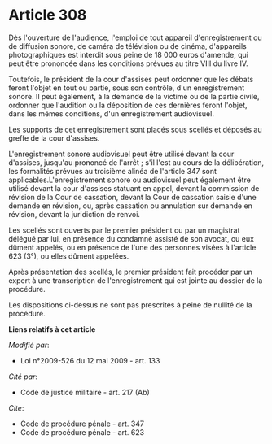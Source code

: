 # Article 308

Dès l'ouverture de l'audience, l'emploi de tout appareil d'enregistrement ou de diffusion sonore, de caméra de télévision ou
de cinéma, d'appareils photographiques est interdit sous peine de 18 000 euros d'amende, qui peut être prononcée dans les
conditions prévues au titre VIII du livre IV. 

Toutefois, le président de la cour d'assises peut ordonner que les débats feront l'objet en tout ou partie, sous son
contrôle, d'un enregistrement sonore. Il peut également, à la demande de la victime ou de la partie civile, ordonner que
l'audition ou la déposition de ces dernières feront l'objet, dans les mêmes conditions, d'un enregistrement audiovisuel. 

Les supports de cet enregistrement sont placés sous scellés et déposés au greffe de la cour d'assises.

L'enregistrement sonore audiovisuel peut être utilisé devant la cour d'assises, jusqu'au prononcé de l'arrêt ; s'il l'est au
cours de la délibération, les formalités prévues au troisième alinéa de l'article 347 sont applicables.L'enregistrement
sonore ou audiovisuel peut également être utilisé devant la cour d'assises statuant en appel, devant la commission de
révision de la Cour de cassation, devant la Cour de cassation saisie d'une demande en révision, ou, après cassation ou
annulation sur demande en révision, devant la juridiction de renvoi. 

Les scellés sont ouverts par le premier président ou par un magistrat délégué par lui, en présence du condamné assisté de son
avocat, ou eux dûment appelés, ou en présence de l'une des personnes visées à l'article 623 (3°), ou elles dûment appelées. 

Après présentation des scellés, le premier président fait procéder par un expert à une transcription de l'enregistrement qui
est jointe au dossier de la procédure. 

Les dispositions ci-dessus ne sont pas prescrites à peine de nullité de la procédure.

**Liens relatifs à cet article**

_Modifié par_:

  - Loi n°2009-526 du 12 mai 2009 - art. 133

_Cité par_:

  - Code de justice militaire - art. 217 (Ab)

_Cite_:

  - Code de procédure pénale - art. 347
  - Code de procédure pénale - art. 623
